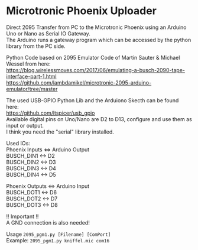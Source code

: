 # Microtronic Phoenix Uploader  
  
Direct 2095 Transfer from PC to the Microtronic Phoenix using an Arduino Uno or Nano as Serial IO Gateway.  
The Arduino runs a gateway program which can be accessed by the python library from the PC side.  
  
Python Code based on 2095 Emulator Code of Martin Sauter & Michael Wessel from here:  
https://blog.wirelessmoves.com/2017/06/emulating-a-busch-2090-tape-interface-part-1.html  
https://github.com/lambdamikel/microtronic-2095-arduino-emulator/tree/master  
  
The used USB-GPIO Python Lib and the Arduiono Skecth can be found here:  
https://github.com/ltspicer/usb_gpio  
Available digital pins on Uno/Nano are D2 to D13, configure and use them as input or output.  
I think you need the "serial" library installed.  
  
Used IOs:  
Phoenix Inputs <=> Arduino Output  
BUSCH_DIN1 <-> D2  
BUSCH_DIN2 <-> D3  
BUSCH_DIN3 <-> D4  
BUSCH_DIN4 <-> D5  
  
Phoenix Outputs <=> Arduino Input  
BUSCH_DOT1 <-> D6  
BUSCH_DOT2 <-> D7  
BUSCH_DOT3 <-> D8  
  
!! Important !!  
A GND connection is also needed!  
  
Usage ```2095_pgm1.py [Filename] [ComPort]```  
Example: `2095_pgm1.py kniffel.mic com16`  
  
